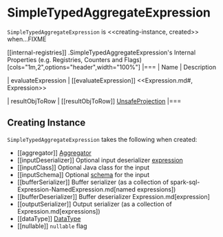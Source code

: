 # SimpleTypedAggregateExpression

`SimpleTypedAggregateExpression` is <<creating-instance, created>> when...FIXME

[[internal-registries]]
.SimpleTypedAggregateExpression's Internal Properties (e.g. Registries, Counters and Flags)
[cols="1m,2",options="header",width="100%"]
|===
| Name
| Description

| evaluateExpression
| [[evaluateExpression]] <<Expression.md#, Expression>>

| resultObjToRow
| [[resultObjToRow]] [UnsafeProjection](UnsafeProjection.md)
|===

## Creating Instance

`SimpleTypedAggregateExpression` takes the following when created:

* [[aggregator]] [Aggregator](../Aggregator.md)
* [[inputDeserializer]] Optional input deserializer [expression](Expression.md)
* [[inputClass]] Optional Java class for the input
* [[inputSchema]] Optional [schema](../StructType.md) for the input
* [[bufferSerializer]] Buffer serializer (as a collection of spark-sql-Expression-NamedExpression.md[named expressions])
* [[bufferDeserializer]] Buffer deserializer Expression.md[expression]
* [[outputSerializer]] Output serializer (as a collection of Expression.md[expressions])
* [[dataType]] [DataType](../DataType.md)
* [[nullable]] `nullable` flag
